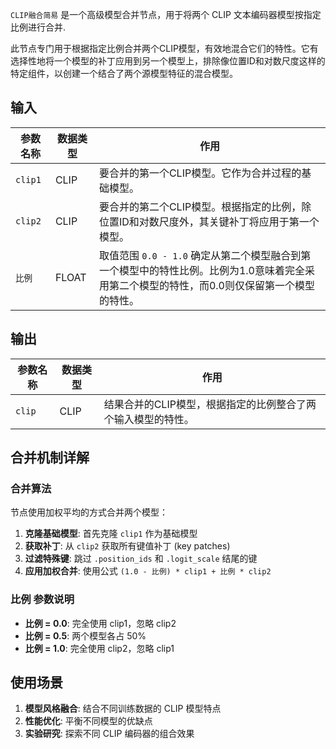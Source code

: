 `CLIP融合简易` 是一个高级模型合并节点，用于将两个 CLIP 文本编码器模型按指定比例进行合并.

此节点专门用于根据指定比例合并两个CLIP模型，有效地混合它们的特性。它有选择性地将一个模型的补丁应用到另一个模型上，排除像位置ID和对数尺度这样的特定组件，以创建一个结合了两个源模型特征的混合模型。

## 输入

| 参数名称 | 数据类型 | 作用 |
|----------|----------|------|
| `clip1`  | CLIP     | 要合并的第一个CLIP模型。它作为合并过程的基础模型。 |
| `clip2`  | CLIP     | 要合并的第二个CLIP模型。根据指定的比例，除位置ID和对数尺度外，其关键补丁将应用于第一个模型。 |
| `比例`  | FLOAT    | 取值范围 `0.0 - 1.0` 确定从第二个模型融合到第一个模型中的特性比例。比例为1.0意味着完全采用第二个模型的特性，而0.0则仅保留第一个模型的特性。 |

## 输出

| 参数名称 | 数据类型 | 作用 |
|----------|----------|------|
| `clip`   | CLIP     | 结果合并的CLIP模型，根据指定的比例整合了两个输入模型的特性。 |

## 合并机制详解

### 合并算法

节点使用加权平均的方式合并两个模型：

1. **克隆基础模型**: 首先克隆 `clip1` 作为基础模型
2. **获取补丁**: 从 `clip2` 获取所有键值补丁 (key patches)
3. **过滤特殊键**: 跳过 `.position_ids` 和 `.logit_scale` 结尾的键
4. **应用加权合并**: 使用公式 `(1.0 - 比例) * clip1 + 比例 * clip2` 

### 比例 参数说明

- **比例 = 0.0**: 完全使用 clip1，忽略 clip2
- **比例 = 0.5**: 两个模型各占 50%
- **比例 = 1.0**: 完全使用 clip2，忽略 clip1

## 使用场景

1. **模型风格融合**: 结合不同训练数据的 CLIP 模型特点
2. **性能优化**: 平衡不同模型的优缺点
3. **实验研究**: 探索不同 CLIP 编码器的组合效果
